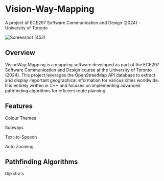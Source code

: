 # Vision-Way-Mapping
A project of ECE297 Software Communication and Design (2024) -University of Toronto

![Screenshot (452)](https://github.com/zuhamujib/Vision-Way-Mapping/assets/123215280/2f483678-82a2-4df7-9180-4dea6e3a5c74)

## Overview
VisionWay-Mapping is a mapping software developed as part of the ECE297 Software Communication and Design course at the University of Toronto (2024). This project leverages the OpenStreetMap API database to extract and display important geographical information for various cities worldwide. It is entirely written in C++ and focuses on implementing advanced pathfinding algorithms for efficient route planning.

## Features
Colour Themes

Subways

Text-to-Speech

Auto Zooming

## Pathfinding Algorithms

Dijkstra's

